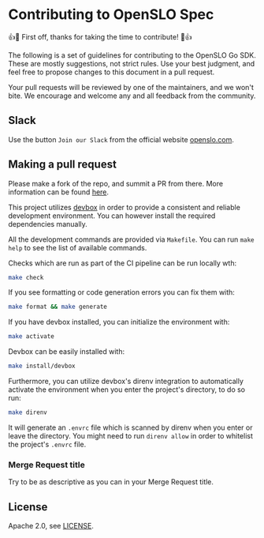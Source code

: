 # Contributing to OpenSLO Spec

:+1::tada: First off, thanks for taking the time to contribute! :tada::+1:

The following is a set of guidelines for contributing to the OpenSLO Go SDK.
These are mostly suggestions, not strict rules. Use your best judgment, and feel
free to propose changes to this document in a pull request.

Your pull requests will be reviewed by one of the maintainers, and we won't bite.
We encourage and welcome any and all feedback from the community.

## Slack

Use the button `Join our Slack` from the official website [openslo.com](https://openslo.com/).

## Making a pull request

Please make a fork of the repo, and summit a PR from there. More information can
be found [here](https://docs.github.com/en/github/collaborating-with-issues-and-pull-requests/creating-a-pull-request).

This project utilizes [devbox](https://github.com/jetify-com/devbox) in order
to provide a consistent and reliable development environment.
You can however install the required dependencies manually.

All the development commands are provided via `Makefile`.
You can run `make help` to see the list of available commands.

Checks which are run as part of the CI pipeline can be run locally wth:

```sh
make check
```

If you see formatting or code generation errors you can fix them with:

```sh
make format && make generate
```

If you have devbox installed, you can initialize the environment with:

```sh
make activate
```

Devbox can be easily installed with:

```sh
make install/devbox
```

Furthermore, you can utilize devbox's direnv integration to automatically
activate the environment when you enter the project's directory, to do so run:

```sh
make direnv
```

It will generate an `.envrc` file which is scanned by direnv when you
enter or leave the directory. You might need to run `direnv allow` in order
to whitelist the project's `.envrc` file.

### Merge Request title

Try to be as descriptive as you can in your Merge Request title.

## License

Apache 2.0, see [LICENSE](LICENSE).
